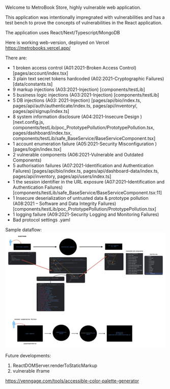 Welcome to MetroBook Store, highly vulnerable web application.

This application was intentionally impregnated with vulnerabilities and has a test bench to prove the concepts of
vulnerabilities in the React application.

The application uses React/Next/Typescript/MongoDB

Here is working web-version, deployed on Vercel https://metrobooks.vercel.app/

There are:

* 1 broken access control (A01:2021-Broken Access Control) [pages/account/index.tsx]
* 3 plain text secret tokens hardcoded (A02:2021-Cryptographic Failures) [data/constants.ts]
* 9 markup injections (A03:2021-Injection) [components/testLib]
* 5 business logic injections (A03:2021-Injection) [components/testLib]
* 5 DB injections (A03:
  2021-Injection) [pages/api/bio/index.ts, pages/api/auth/authenticate/index.ts, pages/api/inventory/, pages/api/signup/index.ts]
* 8 system information disclosure (A04:2021-Insecure
  Design ) [next.config.js, components/testLib/poc_PrototypePollution/PrototypePollution.tsx, pages/dashboard/index.tsx, components/testLib/safe_BaseService/BaseServiceComponent.tsx]
* 1 account enumeration failure (A05:2021-Security Misconfiguration ) [pages/login/index.tsx]
* 2 vulnerable components (A06:2021-Vulnerable and Outdated Components)
* 5 authorisation failures (A07:2021-Identification and Authentication
  Failures) [pages/api/bio/index.ts, pages/api/dashboard-data/index.ts, pages/api/inventory, pages/api/users/index.ts]
* 1 the session identifier in the URL exposure (A07:2021–Identification and Authentication
  Failures) [components/testLib/safe_BaseService/BaseServiceComponent.tsx:11]
* 1 Insecure deserialization of untrusted data & prototype pollution (A08:2021 – Software and Data Integrity
  Failures) [components/testLib/poc_PrototypePollution/PrototypePollution.tsx]
* 1 logging failure (A09:2021-Security Logging and Monitoring Failures)
* Bad protocol settings .yaml

Sample dataflow:
![](public/ASTrain.png)

Future developments:

1. ReactDOMServer.renderToStaticMarkup
2. vulnerable iframe


https://venngage.com/tools/accessible-color-palette-generator